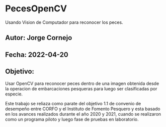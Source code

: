 # PecesOpenCV
Usando Vision de Computador para reconocer los peces.

## Autor: Jorge Cornejo
## Fecha: 2022-04-20
## Objetivo:
Usar OpenCV para reconocer peces dentro de una imagen obtenida desde la operacion de embarcaciones pesqueras para luego ser clasificadas por especie.

Este trabajo se reliaza como parate del objetivo 1.1 de convenio de desempeño entre CORFO y el Instituto de Fomento Pesquero y esta basado en los avances realizados durante el año 2020 y 2021, cuando se realizaron como un programa piloto y luego fase de pruebas en laboratorio.
